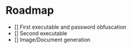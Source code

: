 # Roadmap 
- [] First executable and password obfuscation
- [] Second executable 
- [] Image/Document generation
